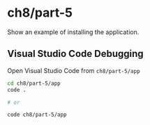 # ch8/part-5

Show an example of installing the application.

## Visual Studio Code Debugging

Open Visual Studio Code from `ch8/part-5/app`

```bash
cd ch8/part-5/app
code .

# or

code ch8/part-5/app
```
